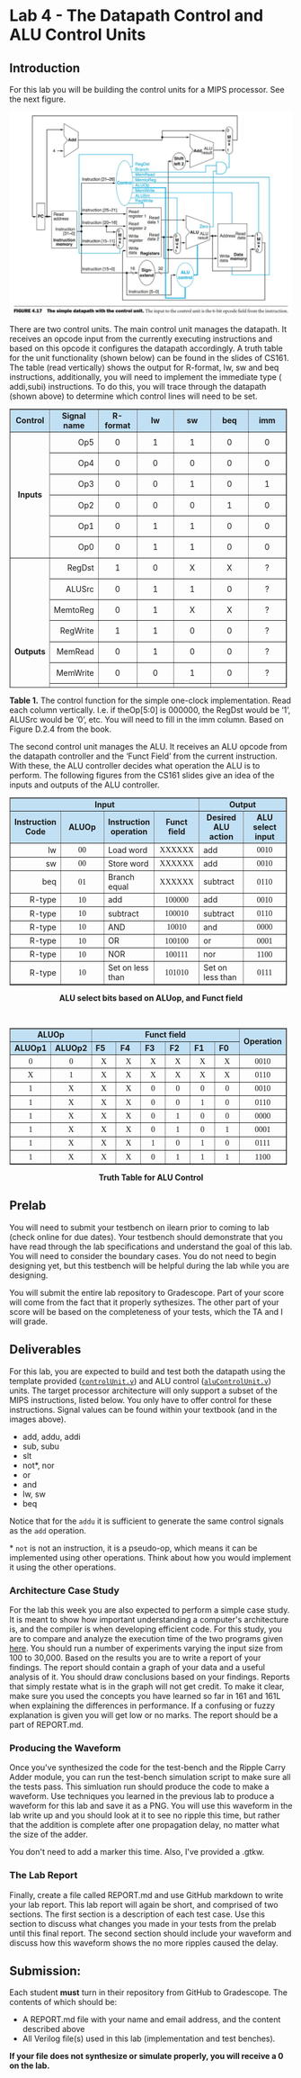 # Lab 4 - The Datapath Control and ALU Control Units 

## Introduction

For this lab you will be building the control units for a MIPS processor. See the next figure.

![FIGURE 4.17  The simple datapath with the control unit.](./assets/fig-4.17.png)

There are two control units. The​ main control unit​ manages the datapath. It receives an opcode
input from the currently executing instructions and based on this opcode it configures the
datapath accordingly. A truth table for the unit functionality (shown below) can be found in the
slides of CS161. The table (read vertically) shows the output for ​R-format, lw, sw ​and
beq​ instructions, additionally, you will need to implement the immediate type (​addi,subi​)
instructions. To do this, you will trace through the datapath (shown above) to determine which
control lines will need to be set.

<table style="border-collapse: collapse; width: 98%; height: 496px;" border="1">
    <tbody>
        <tr style="height: 31px; background-color: #c2e0f4;">
            <td style="width: 14.2764%; height: 31px; text-align: center;"><strong>Control</strong></td>
            <td style="width: 14.2764%; height: 31px; text-align: center;"><strong>Signal name</strong></td>
            <td style="width: 14.2749%; height: 31px; text-align: center;"><strong>R-format</strong></td>
            <td style="width: 14.2764%; height: 31px; text-align: center;"><strong>lw</strong></td>
            <td style="width: 14.2749%; height: 31px; text-align: center;"><strong>sw</strong></td>
            <td style="width: 14.2764%; height: 31px; text-align: center;"><strong>beq</strong></td>
            <td style="width: 14.2749%; height: 31px; text-align: center;"><strong>imm</strong></td>
        </tr>
        <tr style="height: 31px;">
            <td style="width: 14.2764%; height: 186px; text-align: center;" rowspan="6"><strong>Inputs</strong></td>
            <td style="width: 14.2764%; height: 31px; text-align: right;">Op5</td>
            <td style="width: 14.2749%; height: 31px; text-align: center;">0</td>
            <td style="width: 14.2764%; height: 31px; text-align: center;">1</td>
            <td style="width: 14.2749%; height: 31px; text-align: center;">1</td>
            <td style="width: 14.2764%; height: 31px; text-align: center;">0</td>
            <td style="width: 14.2749%; height: 31px; text-align: center;">0</td>
        </tr>
        <tr style="height: 31px;">
            <td style="width: 14.2764%; height: 31px; text-align: right;">Op4</td>
            <td style="width: 14.2749%; height: 31px; text-align: center;">0</td>
            <td style="width: 14.2764%; height: 31px; text-align: center;">0</td>
            <td style="width: 14.2749%; height: 31px; text-align: center;">0</td>
            <td style="width: 14.2764%; height: 31px; text-align: center;">0</td>
            <td style="width: 14.2749%; height: 31px; text-align: center;">0</td>
        </tr>
        <tr style="height: 31px;">
            <td style="width: 14.2764%; height: 31px; text-align: right;">Op3</td>
            <td style="width: 14.2749%; height: 31px; text-align: center;">0</td>
            <td style="width: 14.2764%; height: 31px; text-align: center;">0</td>
            <td style="width: 14.2749%; height: 31px; text-align: center;">1</td>
            <td style="width: 14.2764%; height: 31px; text-align: center;">0</td>
            <td style="width: 14.2749%; height: 31px; text-align: center;">1</td>
        </tr>
        <tr style="height: 31px;">
            <td style="width: 14.2764%; height: 31px; text-align: right;">Op2</td>
            <td style="width: 14.2749%; height: 31px; text-align: center;">0</td>
            <td style="width: 14.2764%; height: 31px; text-align: center;">0</td>
            <td style="width: 14.2749%; height: 31px; text-align: center;">0</td>
            <td style="width: 14.2764%; height: 31px; text-align: center;">1</td>
            <td style="width: 14.2749%; height: 31px; text-align: center;">0</td>
        </tr>
        <tr style="height: 31px;">
            <td style="width: 14.2764%; height: 31px; text-align: right;">Op1</td>
            <td style="width: 14.2749%; height: 31px; text-align: center;">0</td>
            <td style="width: 14.2764%; height: 31px; text-align: center;">1</td>
            <td style="width: 14.2749%; height: 31px; text-align: center;">1</td>
            <td style="width: 14.2764%; height: 31px; text-align: center;">0</td>
            <td style="width: 14.2749%; height: 31px; text-align: center;">0</td>
        </tr>
        <tr style="height: 31px;">
            <td style="width: 14.2764%; height: 31px; text-align: right;">Op0</td>
            <td style="width: 14.2749%; height: 31px; text-align: center;">0</td>
            <td style="width: 14.2764%; height: 31px; text-align: center;">1</td>
            <td style="width: 14.2749%; height: 31px; text-align: center;">1</td>
            <td style="width: 14.2764%; height: 31px; text-align: center;">0</td>
            <td style="width: 14.2749%; height: 31px; text-align: center;">0</td>
        </tr>
        <tr style="height: 31px;">
            <td style="width: 14.2764%; height: 279px; text-align: center;" rowspan="9"><strong>Outputs</strong></td>
            <td style="width: 14.2764%; height: 31px; text-align: right;">RegDst</td>
            <td style="width: 14.2749%; height: 31px; text-align: center;">1</td>
            <td style="width: 14.2764%; height: 31px; text-align: center;">0</td>
            <td style="width: 14.2749%; height: 31px; text-align: center;">X</td>
            <td style="width: 14.2764%; height: 31px; text-align: center;">X</td>
            <td style="width: 14.2749%; height: 31px; text-align: center;">?</td>
        </tr>
        <tr style="height: 31px;">
            <td style="width: 14.2764%; height: 31px; text-align: right;">ALUSrc</td>
            <td style="width: 14.2749%; height: 31px; text-align: center;">0</td>
            <td style="width: 14.2764%; height: 31px; text-align: center;">1</td>
            <td style="width: 14.2749%; height: 31px; text-align: center;">1</td>
            <td style="width: 14.2764%; height: 31px; text-align: center;">0</td>
            <td style="width: 14.2749%; height: 31px; text-align: center;">?</td>
        </tr>
        <tr style="height: 31px;">
            <td style="width: 14.2764%; height: 31px; text-align: right;">MemtoReg</td>
            <td style="width: 14.2749%; height: 31px; text-align: center;">0</td>
            <td style="width: 14.2764%; height: 31px; text-align: center;">1</td>
            <td style="width: 14.2749%; height: 31px; text-align: center;">X</td>
            <td style="width: 14.2764%; height: 31px; text-align: center;">X</td>
            <td style="width: 14.2749%; height: 31px; text-align: center;">?</td>
        </tr>
        <tr style="height: 31px;">
            <td style="width: 14.2764%; height: 31px; text-align: right;">RegWrite</td>
            <td style="width: 14.2749%; height: 31px; text-align: center;">1</td>
            <td style="width: 14.2764%; height: 31px; text-align: center;">1</td>
            <td style="width: 14.2749%; height: 31px; text-align: center;">0</td>
            <td style="width: 14.2764%; height: 31px; text-align: center;">0</td>
            <td style="width: 14.2749%; height: 31px; text-align: center;">?</td>
        </tr>
        <tr style="height: 31px;">
            <td style="width: 14.2764%; height: 31px; text-align: right;">MemRead</td>
            <td style="width: 14.2749%; height: 31px; text-align: center;">0</td>
            <td style="width: 14.2764%; height: 31px; text-align: center;">1</td>
            <td style="width: 14.2749%; height: 31px; text-align: center;">0</td>
            <td style="width: 14.2764%; height: 31px; text-align: center;">0</td>
            <td style="width: 14.2749%; height: 31px; text-align: center;">?</td>
        </tr>
        <tr style="height: 31px;">
            <td style="width: 14.2764%; height: 31px; text-align: right;">MemWrite</td>
            <td style="width: 14.2749%; height: 31px; text-align: center;">0</td>
            <td style="width: 14.2764%; height: 31px; text-align: center;">0</td>
            <td style="width: 14.2749%; height: 31px; text-align: center;">1</td>
            <td style="width: 14.2764%; height: 31px; text-align: center;">0</td>
            <td style="width: 14.2749%; height: 31px; text-align: center;">?</td>
        </tr>
        <tr style="height: 31px;">
            <td style="width: 14.2764%; height: 31px; text-align: right;">Branch</td>
            <td style="width: 14.2749%; height: 31px; text-align: center;">0</td>
            <td style="width: 14.2764%; height: 31px; text-align: center;">0</td>
            <td style="width: 14.2749%; height: 31px; text-align: center;">0</td>
            <td style="width: 14.2764%; height: 31px; text-align: center;">1</td>
            <td style="width: 14.2749%; height: 31px; text-align: center;">?</td>
        </tr>
        <tr style="height: 31px;">
            <td style="width: 14.2764%; height: 31px; text-align: right;">ALUOp1</td>
            <td style="width: 14.2749%; height: 31px; text-align: center;">1</td>
            <td style="width: 14.2764%; height: 31px; text-align: center;">0</td>
            <td style="width: 14.2749%; height: 31px; text-align: center;">0</td>
            <td style="width: 14.2764%; height: 31px; text-align: center;">0</td>
            <td style="width: 14.2749%; height: 31px; text-align: center;">?</td>
        </tr>
        <tr style="height: 31px;">
            <td style="width: 14.2764%; height: 31px; text-align: right;">AluOp0</td>
            <td style="width: 14.2749%; height: 31px; text-align: center;">0</td>
            <td style="width: 14.2764%; height: 31px; text-align: center;">0</td>
            <td style="width: 14.2749%; height: 31px; text-align: center;">0</td>
            <td style="width: 14.2764%; height: 31px; text-align: center;">1</td>
            <td style="width: 14.2749%; height: 31px; text-align: center;">?</td>
        </tr>
    </tbody>
</table>

**Table 1.** ​The control function for the simple one-clock implementation. Read each column
vertically. I.e. if the ​Op[5:0]​ is ​000000​, the ​RegDst​ would be ‘​1​’, ​ALUSrc​ would be ‘​0​’, etc.
You will need to fill in the ​imm​ column. Based on Figure D.2.4 from the book.

The second control unit manages the ​ALU​. It receives an ALU opcode from the datapath
controller and the ‘​Funct Field​’ from the current instruction. With these, the ALU controller
decides what operation the ALU is to perform. The following figures from the CS161 slides give
an idea of the inputs and outputs of the ALU controller.

<table style="border-collapse: collapse; width: 98%;" border="1">
    <tbody>
        <tr>
            <td style="width: 66.6202%; text-align: center; background-color: #c2e0f4;" colspan="4"><strong>Input</strong></td>
            <td style="width: 33.3101%; text-align: center; background-color: #c2e0f4;" colspan="2"><strong>Output</strong></td>
        </tr>
        <tr>
            <td style="width: 16.6558%; text-align: center; background-color: #c2e0f4;"><strong>Instruction Code</strong></td>
            <td style="width: 16.6543%; text-align: center; background-color: #c2e0f4;"><strong>ALUOp</strong></td>
            <td style="width: 16.6558%; text-align: center; background-color: #c2e0f4;"><strong>Instruction operation</strong></td>
            <td style="width: 16.6543%; text-align: center; background-color: #c2e0f4;"><strong>Funct field</strong></td>
            <td style="width: 16.6558%; text-align: center; background-color: #c2e0f4;"><strong>Desired ALU action</strong></td>
            <td style="width: 16.6543%; text-align: center; background-color: #c2e0f4;"><strong>ALU select input</strong></td>
        </tr>
        <tr>
            <td style="width: 16.6558%; text-align: right;">lw</td>
            <td style="width: 16.6543%; text-align: center;"><span style="font-family: 'andale mono', times;">00</span></td>
            <td style="width: 16.6558%;">Load word</td>
            <td style="width: 16.6543%; text-align: center;"><span style="font-family: 'andale mono', times;">XXXXXX</span></td>
            <td style="width: 16.6558%;">add</td>
            <td style="width: 16.6543%; text-align: center;"><span style="font-family: 'andale mono', times;">0010</span></td>
        </tr>
        <tr>
            <td style="width: 16.6558%; text-align: right;">sw</td>
            <td style="width: 16.6543%; text-align: center;"><span style="font-family: 'andale mono', times;">00</span></td>
            <td style="width: 16.6558%;">Store word</td>
            <td style="width: 16.6543%; text-align: center;"><span style="font-family: 'andale mono', times;">XXXXXX</span></td>
            <td style="width: 16.6558%;">add</td>
            <td style="width: 16.6543%; text-align: center;"><span style="font-family: 'andale mono', times;">0010</span></td>
        </tr>
        <tr>
            <td style="width: 16.6558%; text-align: right;">beq</td>
            <td style="width: 16.6543%; text-align: center;"><span style="font-family: 'andale mono', times;">01</span></td>
            <td style="width: 16.6558%;">Branch equal</td>
            <td style="width: 16.6543%; text-align: center;"><span style="font-family: 'andale mono', times;">XXXXXX</span></td>
            <td style="width: 16.6558%;">subtract</td>
            <td style="width: 16.6543%; text-align: center;"><span style="font-family: 'andale mono', times;">0110</span></td>
        </tr>
        <tr>
            <td style="width: 16.6558%; text-align: right;">R-type</td>
            <td style="width: 16.6543%; text-align: center;"><span style="font-family: 'andale mono', times;">10</span></td>
            <td style="width: 16.6558%;">add</td>
            <td style="width: 16.6543%; text-align: center;"><span style="font-family: 'andale mono', times;">100000</span></td>
            <td style="width: 16.6558%;">add</td>
            <td style="width: 16.6543%; text-align: center;"><span style="font-family: 'andale mono', times;">0010</span></td>
        </tr>
        <tr>
            <td style="width: 16.6558%; text-align: right;">R-type</td>
            <td style="width: 16.6543%; text-align: center;"><span style="font-family: 'andale mono', times;">10</span></td>
            <td style="width: 16.6558%;">subtract</td>
            <td style="width: 16.6543%; text-align: center;"><span style="font-family: 'andale mono', times;">100010</span></td>
            <td style="width: 16.6558%;">subtract</td>
            <td style="width: 16.6543%; text-align: center;"><span style="font-family: 'andale mono', times;">0110</span></td>
        </tr>
        <tr>
            <td style="width: 16.6558%; text-align: right;">R-type</td>
            <td style="width: 16.6543%; text-align: center;"><span style="font-family: 'andale mono', times;">10</span></td>
            <td style="width: 16.6558%;">AND</td>
            <td style="width: 16.6543%; text-align: center;"><span style="font-family: 'andale mono', times;">10010</span></td>
            <td style="width: 16.6558%;">and</td>
            <td style="width: 16.6543%; text-align: center;"><span style="font-family: 'andale mono', times;">0000</span></td>
        </tr>
        <tr>
            <td style="width: 16.6558%; text-align: right;">R-type</td>
            <td style="width: 16.6543%; text-align: center;"><span style="font-family: 'andale mono', times;">10</span></td>
            <td style="width: 16.6558%;">OR</td>
            <td style="width: 16.6543%; text-align: center;"><span style="font-family: 'andale mono', times;">100100</span></td>
            <td style="width: 16.6558%;">or</td>
            <td style="width: 16.6543%; text-align: center;"><span style="font-family: 'andale mono', times;">0001</span></td>
        </tr>
        <tr>
            <td style="width: 16.6558%; text-align: right;">R-type</td>
            <td style="width: 16.6543%; text-align: center;"><span style="font-family: 'andale mono', times;">10</span></td>
            <td style="width: 16.6558%;">NOR</td>
            <td style="width: 16.6543%; text-align: center;"><span style="font-family: 'andale mono', times;">100111</span></td>
            <td style="width: 16.6558%;">nor</td>
            <td style="width: 16.6543%; text-align: center;"><span style="font-family: 'andale mono', times;">1100</span></td>
        </tr>
        <tr>
            <td style="width: 16.6558%; text-align: right;">R-type</td>
            <td style="width: 16.6543%; text-align: center;"><span style="font-family: 'andale mono', times;">10</span></td>
            <td style="width: 16.6558%;">Set on less than</td>
            <td style="width: 16.6543%; text-align: center;"><span style="font-family: 'andale mono', times;">101010</span></td>
            <td style="width: 16.6558%;">Set on less than</td>
            <td style="width: 16.6543%; text-align: center;"><span style="font-family: 'andale mono', times;">0111</span></td>
        </tr>
    </tbody>
</table>

<center><b>ALU select bits based on ALUop, and Funct field</b></center>

<p>&nbsp;</p>
<table style="border-collapse: collapse; width: 98%;" border="1">
    <tbody>
        <tr>
            <td style="width: 22.2078%; text-align: center; background-color: #c2e0f4;" colspan="2"><strong>ALUOp</strong></td>
            <td style="width: 66.6202%; text-align: center; background-color: #c2e0f4;" colspan="6"><strong>Funct field</strong></td>
            <td style="width: 11.1023%; background-color: #c2e0f4;" rowspan="2"><strong>Operation</strong></td>
        </tr>
        <tr>
            <td style="width: 11.1039%; background-color: #c2e0f4;"><strong>ALUOp1</strong></td>
            <td style="width: 11.1039%; background-color: #c2e0f4;"><strong>ALUOp2</strong></td>
            <td style="width: 11.1039%; background-color: #c2e0f4;"><strong>F5</strong></td>
            <td style="width: 11.1039%; background-color: #c2e0f4;"><strong>F4</strong></td>
            <td style="width: 11.1023%; background-color: #c2e0f4;"><strong>F3</strong></td>
            <td style="width: 11.1039%; background-color: #c2e0f4;"><strong>F2</strong></td>
            <td style="width: 11.1023%; background-color: #c2e0f4;"><strong>F1</strong></td>
            <td style="width: 11.1039%; background-color: #c2e0f4;"><strong>F0</strong></td>
        </tr>
        <tr>
            <td style="width: 11.1039%; text-align: center;"><span style="font-family: 'andale mono', times;">0</span></td>
            <td style="width: 11.1039%; text-align: center;"><span style="font-family: 'andale mono', times;">0</span></td>
            <td style="width: 11.1039%; text-align: center;"><span style="font-family: 'andale mono', times;">X</span></td>
            <td style="width: 11.1039%; text-align: center;"><span style="font-family: 'andale mono', times;">X</span></td>
            <td style="width: 11.1023%; text-align: center;"><span style="font-family: 'andale mono', times;">X</span></td>
            <td style="width: 11.1039%; text-align: center;"><span style="font-family: 'andale mono', times;">X</span></td>
            <td style="width: 11.1023%; text-align: center;"><span style="font-family: 'andale mono', times;">X</span></td>
            <td style="width: 11.1039%; text-align: center;"><span style="font-family: 'andale mono', times;">X</span></td>
            <td style="width: 11.1023%; text-align: center;"><span style="font-family: 'andale mono', times;">0010</span></td>
        </tr>
        <tr>
            <td style="width: 11.1039%; text-align: center;"><span style="font-family: 'andale mono', times;">X</span></td>
            <td style="width: 11.1039%; text-align: center;"><span style="font-family: 'andale mono', times;">1</span></td>
            <td style="width: 11.1039%; text-align: center;"><span style="font-family: 'andale mono', times;">X</span></td>
            <td style="width: 11.1039%; text-align: center;"><span style="font-family: 'andale mono', times;">X</span></td>
            <td style="width: 11.1023%; text-align: center;"><span style="font-family: 'andale mono', times;">X</span></td>
            <td style="width: 11.1039%; text-align: center;"><span style="font-family: 'andale mono', times;">X</span></td>
            <td style="width: 11.1023%; text-align: center;"><span style="font-family: 'andale mono', times;">X</span></td>
            <td style="width: 11.1039%; text-align: center;"><span style="font-family: 'andale mono', times;">X</span></td>
            <td style="width: 11.1023%; text-align: center;"><span style="font-family: 'andale mono', times;">0110</span></td>
        </tr>
        <tr>
            <td style="width: 11.1039%; text-align: center;"><span style="font-family: 'andale mono', times;">1</span></td>
            <td style="width: 11.1039%; text-align: center;"><span style="font-family: 'andale mono', times;">X</span></td>
            <td style="width: 11.1039%; text-align: center;"><span style="font-family: 'andale mono', times;">X</span></td>
            <td style="width: 11.1039%; text-align: center;"><span style="font-family: 'andale mono', times;">X</span></td>
            <td style="width: 11.1023%; text-align: center;"><span style="font-family: 'andale mono', times;">0</span></td>
            <td style="width: 11.1039%; text-align: center;"><span style="font-family: 'andale mono', times;">0</span></td>
            <td style="width: 11.1023%; text-align: center;"><span style="font-family: 'andale mono', times;">0</span></td>
            <td style="width: 11.1039%; text-align: center;"><span style="font-family: 'andale mono', times;">0</span></td>
            <td style="width: 11.1023%; text-align: center;"><span style="font-family: 'andale mono', times;">0010</span></td>
        </tr>
        <tr>
            <td style="width: 11.1039%; text-align: center;"><span style="font-family: 'andale mono', times;">1</span></td>
            <td style="width: 11.1039%; text-align: center;"><span style="font-family: 'andale mono', times;">X</span></td>
            <td style="width: 11.1039%; text-align: center;"><span style="font-family: 'andale mono', times;">X</span></td>
            <td style="width: 11.1039%; text-align: center;"><span style="font-family: 'andale mono', times;">X</span></td>
            <td style="width: 11.1023%; text-align: center;"><span style="font-family: 'andale mono', times;">0</span></td>
            <td style="width: 11.1039%; text-align: center;"><span style="font-family: 'andale mono', times;">0</span></td>
            <td style="width: 11.1023%; text-align: center;"><span style="font-family: 'andale mono', times;">1</span></td>
            <td style="width: 11.1039%; text-align: center;"><span style="font-family: 'andale mono', times;">0</span></td>
            <td style="width: 11.1023%; text-align: center;"><span style="font-family: 'andale mono', times;">0110</span></td>
        </tr>
        <tr>
            <td style="width: 11.1039%; text-align: center;"><span style="font-family: 'andale mono', times;">1</span></td>
            <td style="width: 11.1039%; text-align: center;"><span style="font-family: 'andale mono', times;">X</span></td>
            <td style="width: 11.1039%; text-align: center;"><span style="font-family: 'andale mono', times;">X</span></td>
            <td style="width: 11.1039%; text-align: center;"><span style="font-family: 'andale mono', times;">X</span></td>
            <td style="width: 11.1023%; text-align: center;"><span style="font-family: 'andale mono', times;">0</span></td>
            <td style="width: 11.1039%; text-align: center;"><span style="font-family: 'andale mono', times;">1</span></td>
            <td style="width: 11.1023%; text-align: center;"><span style="font-family: 'andale mono', times;">0</span></td>
            <td style="width: 11.1039%; text-align: center;"><span style="font-family: 'andale mono', times;">0</span></td>
            <td style="width: 11.1023%; text-align: center;"><span style="font-family: 'andale mono', times;">0000</span></td>
        </tr>
        <tr>
            <td style="width: 11.1039%; text-align: center;"><span style="font-family: 'andale mono', times;">1</span></td>
            <td style="width: 11.1039%; text-align: center;"><span style="font-family: 'andale mono', times;">X</span></td>
            <td style="width: 11.1039%; text-align: center;"><span style="font-family: 'andale mono', times;">X</span></td>
            <td style="width: 11.1039%; text-align: center;"><span style="font-family: 'andale mono', times;">X</span></td>
            <td style="width: 11.1023%; text-align: center;"><span style="font-family: 'andale mono', times;">0</span></td>
            <td style="width: 11.1039%; text-align: center;"><span style="font-family: 'andale mono', times;">1</span></td>
            <td style="width: 11.1023%; text-align: center;"><span style="font-family: 'andale mono', times;">0</span></td>
            <td style="width: 11.1039%; text-align: center;"><span style="font-family: 'andale mono', times;">1</span></td>
            <td style="width: 11.1023%; text-align: center;"><span style="font-family: 'andale mono', times;">0001</span></td>
        </tr>
        <tr>
            <td style="width: 11.1039%; text-align: center;"><span style="font-family: 'andale mono', times;">1</span></td>
            <td style="width: 11.1039%; text-align: center;"><span style="font-family: 'andale mono', times;">X</span></td>
            <td style="width: 11.1039%; text-align: center;"><span style="font-family: 'andale mono', times;">X</span></td>
            <td style="width: 11.1039%; text-align: center;"><span style="font-family: 'andale mono', times;">X</span></td>
            <td style="width: 11.1023%; text-align: center;"><span style="font-family: 'andale mono', times;">1</span></td>
            <td style="width: 11.1039%; text-align: center;"><span style="font-family: 'andale mono', times;">0</span></td>
            <td style="width: 11.1023%; text-align: center;"><span style="font-family: 'andale mono', times;">1</span></td>
            <td style="width: 11.1039%; text-align: center;"><span style="font-family: 'andale mono', times;">0</span></td>
            <td style="width: 11.1023%; text-align: center;"><span style="font-family: 'andale mono', times;">0111</span></td>
        </tr>
        <tr>
            <td style="width: 11.1039%; text-align: center;"><span style="font-family: 'andale mono', times;">1</span></td>
            <td style="width: 11.1039%; text-align: center;"><span style="font-family: 'andale mono', times;">X</span></td>
            <td style="width: 11.1039%; text-align: center;"><span style="font-family: 'andale mono', times;">X</span></td>
            <td style="width: 11.1039%; text-align: center;"><span style="font-family: 'andale mono', times;">X</span></td>
            <td style="width: 11.1023%; text-align: center;"><span style="font-family: 'andale mono', times;">0</span></td>
            <td style="width: 11.1039%; text-align: center;"><span style="font-family: 'andale mono', times;">1</span></td>
            <td style="width: 11.1023%; text-align: center;"><span style="font-family: 'andale mono', times;">1</span></td>
            <td style="width: 11.1039%; text-align: center;"><span style="font-family: 'andale mono', times;">1</span></td>
            <td style="width: 11.1023%; text-align: center;"><span style="font-family: 'andale mono', times;">1100</span></td>
        </tr>
    </tbody>
</table>
<center><b>Truth Table for ALU Control</b></center>

## Prelab

You will need to submit your testbench on ilearn prior to coming to lab (check online for due
dates). Your testbench should demonstrate that you have read through the lab specifications
and understand the goal of this lab. You will need to consider the boundary cases. You do not
need to begin designing yet, but this testbench will be helpful during the lab while you are
designing.

You will submit the entire lab repository to Gradescope. Part of your score will come from the fact
that it properly sythesizes. The other part of your score will be based on the completeness of your
tests, which the TA and I will grade.

## Deliverables

For this lab, you are expected to build and test both the datapath using the template provided
([`​controlUnit.v`](./controlUnit.v)​) and ALU control ([`​aluControlUnit.v`](./aluControlUnit.v)​) units. The target processor
architecture will only support a subset of the MIPS instructions, listed below. You only have to
offer control for these instructions. Signal values can be found within your textbook (and in the
images above).

- add, addu, addi
- sub, subu
- slt
- not*, nor
- or
- and
- lw, sw
- beq

Notice that for the ​`addu`​ it is sufficient to generate the same control signals as the ​`add`
operation.

\* `​not`​ is ​not​ an instruction, it is a ​pseudo-op​, which means it can be implemented using other
operations. Think about how you would implement it using the other operations.

### Architecture Case Study

For the lab this week you are also expected to perform a simple case study. It is meant to show
how important understanding a computer's architecture is, and the compiler is when developing
efficient code. For this study, you are to compare and analyze the execution time of the two
programs given [​here](./case_study.tar.gz)​. You should run a number of experiments varying the input size from 100
to 30,000. Based on the results you are to write a report of your findings. The report should
contain a graph of your data and a useful analysis of it. You should draw conclusions based on
your findings. Reports that simply restate what is in the graph will not get credit. To make it
clear, make sure you used the concepts you have learned so far in 161 and 161L when
explaining the differences in performance. If a confusing or fuzzy explanation is given you will
get low or no marks. The report should be a part of REPORT.md.

### Producing the Waveform

Once you've synthesized the code for the test-bench and the Ripple Carry Adder module, you can run
the test-bench simulation script to make sure all the tests pass. This simluation run should
produce the code to make a waveform. Use techniques you learned in the previous lab to produce a
waveform for this lab and save it as a PNG. You will use this waveform in the lab write up and you
should look at it to see no ripple this time, but rather that the addition is complete after one 
propagation delay, no matter what the size of the adder.

You don't need to add a marker this time. Also, I've provided a .gtkw.

### The Lab Report

Finally, create a file called REPORT.md and use GitHub markdown to write your lab report. This lab
report will again be short, and comprised of two sections. The first section is a description of 
each test case. Use this section to discuss what changes you made in your tests from the prelab
until this final report. The second section should include your waveform and discuss how this 
waveform shows the no more ripples caused the delay. 

## Submission:

Each student **​must**​ turn in their repository from GitHub to Gradescope. The contents of which should be:
- A REPORT.md file with your name and email address, and the content described above
- All Verilog file(s) used in this lab (implementation and test benches).

**If your file does not synthesize or simulate properly, you will receive a 0 on the lab.**
